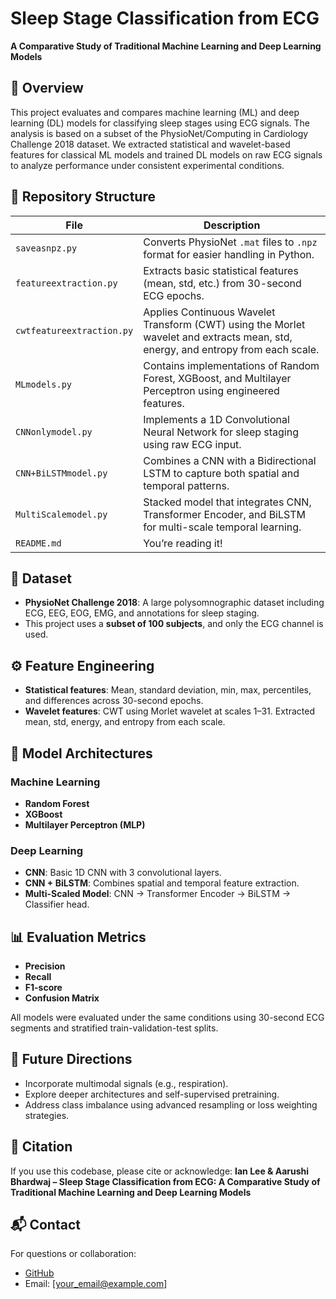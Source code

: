 # Sleep Stage Classification from ECG  
**A Comparative Study of Traditional Machine Learning and Deep Learning Models**

## 🧠 Overview
This project evaluates and compares machine learning (ML) and deep learning (DL) models for classifying sleep stages using ECG signals. The analysis is based on a subset of the PhysioNet/Computing in Cardiology Challenge 2018 dataset. We extracted statistical and wavelet-based features for classical ML models and trained DL models on raw ECG signals to analyze performance under consistent experimental conditions.

## 📁 Repository Structure

| File | Description |
|------|-------------|
| `saveasnpz.py` | Converts PhysioNet `.mat` files to `.npz` format for easier handling in Python. |
| `featureextraction.py` | Extracts basic statistical features (mean, std, etc.) from 30-second ECG epochs. |
| `cwtfeatureextraction.py` | Applies Continuous Wavelet Transform (CWT) using the Morlet wavelet and extracts mean, std, energy, and entropy from each scale. |
| `MLmodels.py` | Contains implementations of Random Forest, XGBoost, and Multilayer Perceptron using engineered features. |
| `CNNonlymodel.py` | Implements a 1D Convolutional Neural Network for sleep staging using raw ECG input. |
| `CNN+BiLSTMmodel.py` | Combines a CNN with a Bidirectional LSTM to capture both spatial and temporal patterns. |
| `MultiScalemodel.py` | Stacked model that integrates CNN, Transformer Encoder, and BiLSTM for multi-scale temporal learning. |
| `README.md` | You’re reading it! |

## 🧪 Dataset
- **PhysioNet Challenge 2018**: A large polysomnographic dataset including ECG, EEG, EOG, EMG, and annotations for sleep staging.
- This project uses a **subset of 100 subjects**, and only the ECG channel is used.

## ⚙️ Feature Engineering
- **Statistical features**: Mean, standard deviation, min, max, percentiles, and differences across 30-second epochs.
- **Wavelet features**: CWT using Morlet wavelet at scales 1–31. Extracted mean, std, energy, and entropy from each scale.

## 🧠 Model Architectures
### Machine Learning
- **Random Forest**
- **XGBoost**
- **Multilayer Perceptron (MLP)**

### Deep Learning
- **CNN**: Basic 1D CNN with 3 convolutional layers.
- **CNN + BiLSTM**: Combines spatial and temporal feature extraction.
- **Multi-Scaled Model**: CNN → Transformer Encoder → BiLSTM → Classifier head.

## 📊 Evaluation Metrics
- **Precision**
- **Recall**
- **F1-score**
- **Confusion Matrix**

All models were evaluated under the same conditions using 30-second ECG segments and stratified train-validation-test splits.

## 🚀 Future Directions
- Incorporate multimodal signals (e.g., respiration).
- Explore deeper architectures and self-supervised pretraining.
- Address class imbalance using advanced resampling or loss weighting strategies.

## 📌 Citation
If you use this codebase, please cite or acknowledge:
**Ian Lee & Aarushi Bhardwaj – Sleep Stage Classification from ECG: A Comparative Study of Traditional Machine Learning and Deep Learning Models**

## 📬 Contact
For questions or collaboration:
- [GitHub](https://github.com/officialianxlee)
- Email: [your_email@example.com]
